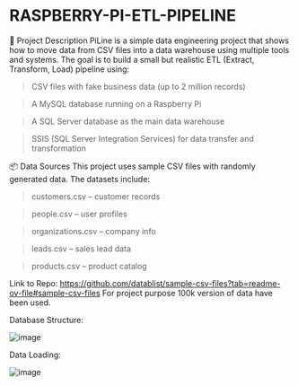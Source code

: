 # RASPBERRY-PI-ETL-PIPELINE

📄 Project Description
PiLine is a simple data engineering project that shows how to move data from CSV files into a data warehouse using multiple tools and systems. The goal is to build a small but realistic ETL (Extract, Transform, Load) pipeline using:

> CSV files with fake business data (up to 2 million records)

> A MySQL database running on a Raspberry Pi

> A SQL Server database as the main data warehouse

> SSIS (SQL Server Integration Services) for data transfer and transformation

📦 Data Sources
This project uses sample CSV files with randomly generated data. The datasets include:

> customers.csv – customer records

> people.csv – user profiles

> organizations.csv – company info

> leads.csv – sales lead data

> products.csv – product catalog

Link to Repo: https://github.com/datablist/sample-csv-files?tab=readme-ov-file#sample-csv-files
For project purpose 100k version of data have been used. 

Database Structure:

![image](https://github.com/user-attachments/assets/1d42c801-3dd7-41df-b965-e43e4afedfb3)

Data Loading:

![image](https://github.com/user-attachments/assets/59216759-6efe-4395-abc7-021fdf09bf56)
